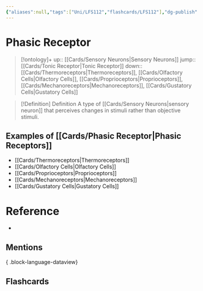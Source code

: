 ```yaml
---
{"aliases":null,"tags":["Uni/LFS112","flashcards/LFS112"],"dg-publish":true,"permalink":"/cards/phasic-receptor/","dgPassFrontmatter":true}
---
```


# Phasic Receptor

> [!ontology]+
> up:: [[Cards/Sensory Neurons\|Sensory Neurons]]
> jump:: [[Cards/Tonic Receptor\|Tonic Receptor]]
> down:: [[Cards/Thermoreceptors\|Thermoreceptors]], [[Cards/Olfactory Cells\|Olfactory Cells]], [[Cards/Proprioceptors\|Proprioceptors]], [[Cards/Mechanoreceptors\|Mechanoreceptors]], [[Cards/Gustatory Cells\|Gustatory Cells]]

> [!Definition] Definition
> A type of [[Cards/Sensory Neurons\|sensory neuron]] that perceives changes in stimuli rather than objective stimuli.

## Examples of [[Cards/Phasic Receptor\|Phasic Receptors]]

- [[Cards/Thermoreceptors\|Thermoreceptors]]
- [[Cards/Olfactory Cells\|Olfactory Cells]]
- [[Cards/Proprioceptors\|Proprioceptors]]
- [[Cards/Mechanoreceptors\|Mechanoreceptors]]
- [[Cards/Gustatory Cells\|Gustatory Cells]]

# Reference

- 

## Mentions


{ .block-language-dataview}

## Flashcards